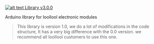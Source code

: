 [![alt text](images/Logo.png "loollool Logo") Library v3.0.0](https://www.loollool.cc)

Arduino library for loollool electronic modules

> This library is version 1.0, we do a lot of modifications in the code structure, It has a 
very big difference with the 0.0 version. we recommend all loollool customers to use this one.
